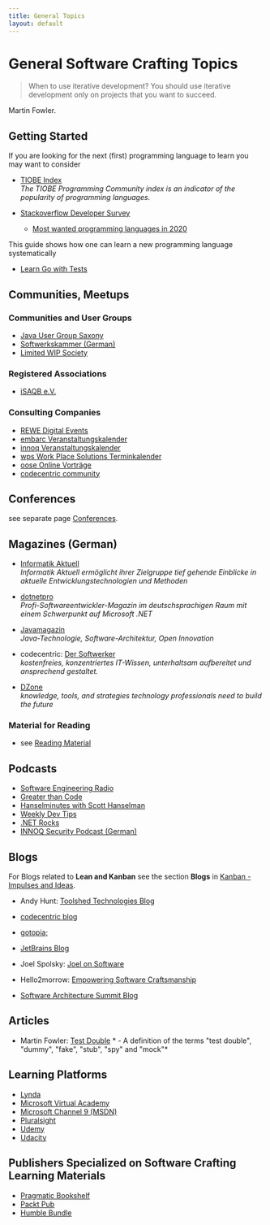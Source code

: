 ```yaml
---
title: General Topics
layout: default
---
```


# General Software Crafting Topics

> When to use iterative development? You should use iterative development only on projects that you want to succeed.

Martin Fowler.

## Getting Started

If you are looking for the next (first) programming language to learn you may want to consider

* [TIOBE Index](https://www.tiobe.com/tiobe-index/)<br>*The TIOBE Programming Community index is an indicator of the popularity of programming languages.*

* [Stackoverflow Developer Survey](https://insights.stackoverflow.com/survey/)
  * [Most wanted programming languages in 2020](https://insights.stackoverflow.com/survey/2020#technology-most-loved-dreaded-and-wanted-languages-wanted)

This guide shows how one can learn a new programming language systematically

* [Learn Go with Tests](https://github.com/quii/learn-go-with-tests)

## Communities, Meetups

### Communities and User Groups

* [Java User Group Saxony](https://jugsaxony.org/)
* [Softwerkskammer (German)](https://www.softwerkskammer.org/)
* [Limited WIP Society](https://www.limitedwip.org/)

### Registered Associations

* [iSAQB e.V.](https://www.facebook.com/iSAQB.org)

### Consulting Companies

* [REWE Digital Events](https://www.meetup.com/REWE-Digital-Events-Cologne/events/)
* [embarc Veranstaltungskalender](https://blog.embarc.de/termin/)
* [innoq Veranstaltungskalender](https://www.innoq.com/de/upcoming/)
* [wps Work Place Solutions Terminkalender](https://www.wps.de/category/aktuelles_events/termine/)
* [oose Online Vorträge](https://www.oose.de/online-vortraege/)
* [codecentric community](https://www.codecentric.de/aktuelles/community)

## Conferences

see separate page [Conferences](conferences.html).

## Magazines (German)

* [Informatik Aktuell](https://www.informatik-aktuell.de/index.php)<br>*Informatik Aktuell ermöglicht ihrer Zielgruppe tief gehende Einblicke in aktuelle Entwicklungstechnologien und Methoden*


* [dotnetpro](https://www.dotnetpro.de/)<br>*Profi-Softwareentwickler-Magazin im deutschsprachigen Raum mit einem Schwerpunkt auf Microsoft .NET*


* [Javamagazin](https://kiosk.entwickler.de/java-magazin/)<br>*Java-Technologie, Software-Architektur, Open Innovation*


* codecentric: [Der Softwerker](https://www.codecentric.de/wissen/softwerker)<br>*kostenfreies, konzentriertes IT-Wissen, unterhaltsam aufbereitet und ansprechend gestaltet.*


* [DZone](https://dzone.com)<br>*knowledge, tools, and strategies technology professionals need to build the future*

### Material for Reading

* see [Reading Material](reading-material.html)

## Podcasts

* [Software Engineering Radio](https://www.se-radio.net/category/episodes/)
* [Greater than Code](https://www.greaterthancode.com/)
* [Hanselminutes with Scott Hanselman](https://www.hanselminutes.com/)
* [Weekly Dev Tips](https://www.weeklydevtips.com/)
* [.NET Rocks](https://dotnetrocks.com/)
* [INNOQ Security Podcast (German)](https://www.innoq.com/en/security-podcast/)

## Blogs

For Blogs related to **Lean and Kanban** see the section **Blogs** in [Kanban - Impulses and Ideas](kanban.html).

* Andy Hunt: [Toolshed Technologies Blog](https://toolshed.com/posts.html)

* [codecentric blog](https://blog.codecentric.de/)

* [gotopia;](https://gotopia.tech/articles)

* [JetBrains Blog](https://blog.jetbrains.com/)

* Joel Spolsky: [Joel on Software](http://www.joelonsoftware.com/)

* Hello2morrow: [Empowering Software Craftsmanship](http://blog.hello2morrow.com/)

* [Software Architecture Summit Blog](https://software-architecture-summit.de/blog/)

## Articles

* Martin Fowler: [Test Double](https://martinfowler.com/bliki/TestDouble.html) * - A definition of the terms "test double", "dummy", "fake", "stub", "spy" and "mock"*

## Learning Platforms

* [Lynda](https://www.lynda.com)
* [Microsoft Virtual Academy](https://mva.microsoft.com/)
* [Microsoft Channel 9 (MSDN)](https://channel9.msdn.com/)
* [Pluralsight](https://www.pluralsight.com)
* [Udemy](https://www.udemy.com)
* [Udacity](https://www.udacity.com)

## Publishers Specialized on Software Crafting Learning Materials

* [Pragmatic Bookshelf](https://pragprog.com)
* [Packt Pub](https://www.packtpub.com)
* [Humble Bundle](https://www.humblebundle.com)
